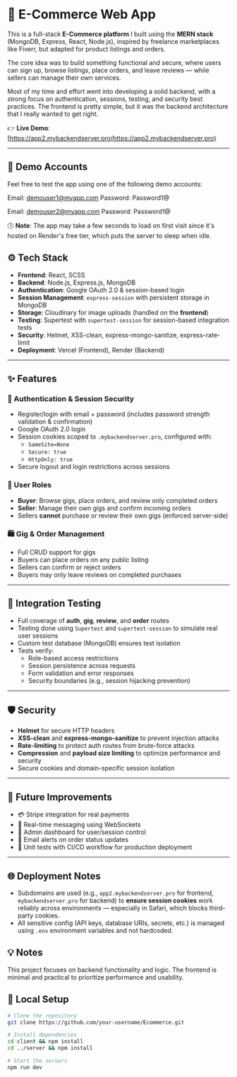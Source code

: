 # 🛒 E-Commerce Web App

This is a full-stack **E-Commerce platform** I built using the **MERN stack** (MongoDB, Express, React, Node.js), inspired by freelance marketplaces like Fiverr, but adapted for product listings and orders.

The core idea was to build something functional and secure, where users can sign up, browse listings, place orders, and leave reviews — while sellers can manage their own services. 

Most of my time and effort went into developing a solid backend, with a strong focus on authentication, sessions, testing, and security best practices. The frontend is pretty simple, but it was the backend architecture that I really wanted to get right.


👉 **Live Demo**: [https://app2.mybackendserver.pro(https://app2.mybackendserver.pro)

---

## 🚀 Demo Accounts

Feel free to test the app using one of the following demo accounts:

Email: demouser1@myapp.com
Password: Password1@ 

Email: demouser2@myapp.com
Password: Password1@ 

🕒 **Note**: The app may take a few seconds to load on first visit since it's hosted on Render's free tier, which puts the server to sleep when idle.

## ⚙️ Tech Stack

- **Frontend**: React, SCSS  
- **Backend**: Node.js, Express.js, MongoDB  
- **Authentication**: Google OAuth 2.0 & session-based login  
- **Session Management**: `express-session` with persistent storage in MongoDB  
- **Storage**: Cloudinary for image uploads (handled on the **frontend**)  
- **Testing**: Supertest with `supertest-session` for session-based integration tests  
- **Security**: Helmet, XSS-clean, express-mongo-sanitize, express-rate-limit  
- **Deployment**: Vercel (Frontend), Render (Backend)

---

## ✨ Features

### 🔐 Authentication & Session Security
- Register/login with email + password (includes password strength validation & confirmation)
- Google OAuth 2.0 login
- Session cookies scoped to `.mybackendserver.pro`, configured with:
  - `SameSite=None`
  - `Secure: true`
  - `HttpOnly: true`
- Secure logout and login restrictions across sessions

### 👤 User Roles
- **Buyer**: Browse gigs, place orders, and review only completed orders
- **Seller**: Manage their own gigs and confirm incoming orders
- Sellers **cannot** purchase or review their own gigs (enforced server-side)

### 🛍️ Gig & Order Management
- Full CRUD support for gigs
- Buyers can place orders on any public listing
- Sellers can confirm or reject orders
- Buyers may only leave reviews on completed purchases


---

## 🧪 Integration Testing

- Full coverage of **auth**, **gig**, **review**, and **order** routes
- Testing done using `Supertest` and `supertest-session` to simulate real user sessions
- Custom test database (MongoDB) ensures test isolation
- Tests verify:
  - Role-based access restrictions
  - Session persistence across requests
  - Form validation and error responses
  - Security boundaries (e.g., session hijacking prevention)

---

## 🛡️ Security

- **Helmet** for secure HTTP headers  
- **XSS-clean** and **express-mongo-sanitize** to prevent injection attacks  
- **Rate-limiting** to protect auth routes from brute-force attacks  
- **Compression** and **payload size limiting** to optimize performance and security  
- Secure cookies and domain-specific session isolation

---

## 🌱 Future Improvements

- 💳 Stripe integration for real payments  
- 💬 Real-time messaging using WebSockets  
- 🧾 Admin dashboard for user/session control  
- 📩 Email alerts on order status updates  
- 🧪 Unit tests with CI/CD workflow for production deployment

---



## 🌐 Deployment Notes

- Subdomains are used (e.g., `app2.mybackendserver.pro` for frontend, `mybackendserver.pro` for backend) to **ensure session cookies** work reliably across environments — especially in Safari, which blocks third-party cookies.
- All sensitive config (API keys, database URIs, secrets, etc.) is managed using `.env` environment variables and not hardcoded.


## 💡 Notes

This project focuses on backend functionality and logic. The frontend is minimal and practical to prioritize performance and usability.  

## 📁 Local Setup

```bash
# Clone the repository
git clone https://github.com/your-username/Ecommerce.git

# Install dependencies
cd client && npm install
cd ../server && npm install

# Start the servers
npm run dev

